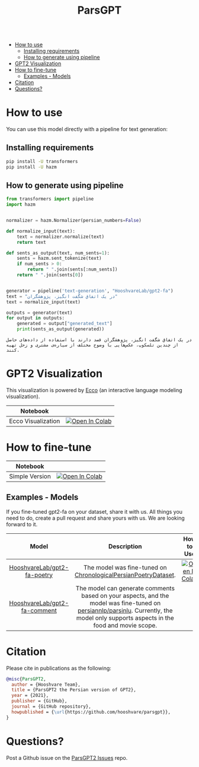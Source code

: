 <h1 align="center">ParsGPT</h1>

<br/><br/>

- [How to use](#how-to-use)
  - [Installing requirements](#installing-requirements)
  - [How to generate using pipeline](#how-to-generate-using-pipeline)
- [GPT2 Visualization](#gpt2-visualization)
- [How to fine-tune](#how-to-fine-tune)
  - [Examples - Models](#examples---models)
- [Citation](#citation)
- [Questions?](#questions)


# How to use
You can use this model directly with a pipeline for text generation:

## Installing requirements

```bash
pip install -U transformers
pip install -U hazm
```

## How to generate using pipeline

```python
from transformers import pipeline
import hazm


normalizer = hazm.Normalizer(persian_numbers=False)

def normalize_input(text):
    text = normalizer.normalize(text)
    return text

def sents_as_output(text, num_sents=1):
    sents = hazm.sent_tokenize(text)
    if num_sents > 0:
        return " ".join(sents[:num_sents])
    return " ".join(sents[0])


generator = pipeline('text-generation', "HooshvareLab/gpt2-fa")
text = "در یک اتفاق شگفت انگیز، پژوهشگران"
text = normalize_input(text)

outputs = generator(text)
for output in outputs:
    generated = output["generated_text"]
    print(sents_as_output(generated))
```

```text
در یک اتفاق شگفت انگیز، پژوهشگران قصد دارند با استفاده از داده‌های حاصل از چندین تلسکوپ، عکس‌هایی با وضوح مختلف از سیاره‌ی مشتری و زحل تهیه کنند.
```

# GPT2 Visualization

This visualization is powered by [Ecco](https://github.com/jalammar/ecco) (an interactive language modeling visualization).

| Notebook |  |
|-|-|
| Ecco Visualization | [![Open In Colab](https://colab.research.google.com/assets/colab-badge.svg)](https://colab.research.google.com/github/hooshvare/parsgpt/blob/master/notebooks/Persian_GPT2_Visualization.ipynb) |


# How to fine-tune

| Notebook |  |
|-|-|
| Simple Version | [![Open In Colab](https://colab.research.google.com/assets/colab-badge.svg)](https://colab.research.google.com/github/hooshvare/parsgpt/blob/master/notebooks/Persian_Poetry_FineTuning.ipynb) |


## Examples - Models
If you fine-tuned gpt2-fa on your dataset, share it with us. All things you need to do, create a pull request and share yours with us. We are looking forward to it.

| Model | Description | How to Use |
|:-:|:-:|:-:|
| [HooshvareLab/gpt2-fa-poetry](https://huggingface.co/HooshvareLab/gpt2-fa-poetry) | The model was fine-tuned on [ChronologicalPersianPoetryDataset](https://github.com/aghasemi/ChronologicalPersianPoetryDataset). | [![Open In Colab](https://colab.research.google.com/assets/colab-badge.svg)](https://colab.research.google.com/github/hooshvare/parsgpt/blob/master/notebooks/Persian_Poetry_GPT2.ipynb) |
| [HooshvareLab/gpt2-fa-comment](https://huggingface.co/HooshvareLab/gpt2-fa-comment) | The model can generate comments based on your aspects, and the model was fine-tuned on [persiannlp/parsinlu]( https://github.com/persiannlp/parsinlu ). Currently, the model only supports aspects in the food and movie scope. |  |


# Citation

Please cite in publications as the following:

```bibtex
@misc{ParsGPT2,
  author = {Hooshvare Team},
  title = {ParsGPT2 the Persian version of GPT2},
  year = {2021},
  publisher = {GitHub},
  journal = {GitHub repository},
  howpublished = {\url{https://github.com/hooshvare/parsgpt}},
}
```

# Questions?
Post a Github issue on the [ParsGPT2 Issues](https://github.com/hooshvare/parsgpt/issues) repo.

